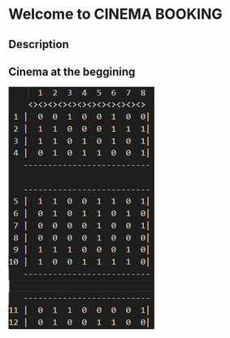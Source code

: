 # Welcome to CINEMA BOOKING

## Description





## Cinema at the beggining

![Alt text](/Cinema%20Booking/Initial_cinema.PNG)
